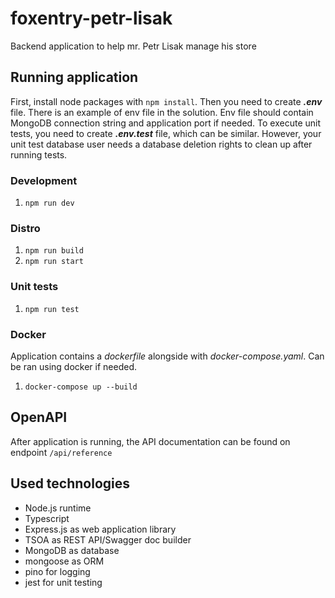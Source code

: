 # foxentry-petr-lisak
 
Backend application to help mr. Petr Lisak manage his store

## Running application

First, install node packages with `npm install`. Then you need to create ***.env*** file. There is an example of env file in the solution.
Env file should contain MongoDB connection string and application port if needed. To execute unit tests, you need to create ***.env.test*** file, which can be similar.
However, your unit test database user needs a database deletion rights to clean up after running tests.

### Development

1) `npm run dev`

### Distro

1) `npm run build`
2) `npm run start`

### Unit tests

1) `npm run test`

### Docker

Application contains a _dockerfile_ alongside with _docker-compose.yaml_. Can be ran using docker if needed.

1) `docker-compose up --build`

## OpenAPI

After application is running, the API documentation can be found on endpoint `/api/reference`

## Used technologies

- Node.js runtime
- Typescript
- Express.js as web application library
- TSOA as REST API/Swagger doc builder
- MongoDB as database
- mongoose as ORM
- pino for logging
- jest for unit testing
